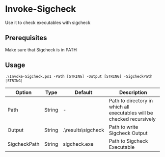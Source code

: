 # Invoke-Sigcheck

Use it to check executables with sigcheck  

## Prerequisites

Make sure that Sigcheck is in PATH

## Usage

`.\Invoke-Sigcheck.ps1 -Path [STRING] -Output [STRING] -SigcheckPath [STRING]`

| Option       | Type   | Default            | Description                                                            |
| ------------ | ------ | ------------------ | ---------------------------------------------------------------------- |
| Path         | String | -                  | Path to directory in which all executables will be checked recursively |
| Output       | String | .\results\sigcheck | Path to write Sigcheck Output                                          |
| SigcheckPath | String | sigcheck.exe       | Path to Sigcheck Executable                                            |